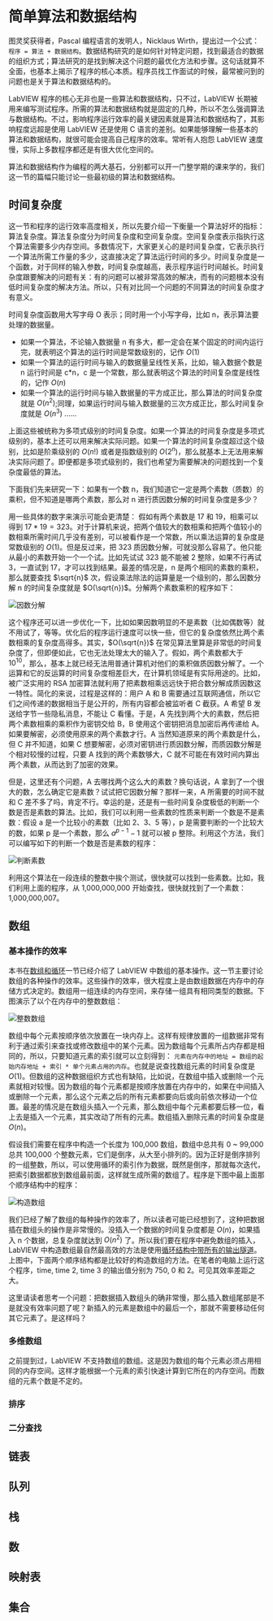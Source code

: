# 简单算法和数据结构

图灵奖获得者，Pascal 编程语言的发明人，Nicklaus Wirth，提出过一个公式：`程序 = 算法 + 数据结构`。数据结构研究的是如何针对特定问题，找到最适合的数据的组织方式；算法研究的是找到解决这个问题的最优化方法和步骤。这句话就算不全面，也基本上揭示了程序的核心本质。程序员找工作面试的时候，最常被问到的问题也是关于算法和数据结构的。

LabVIEW 程序的核心无非也是一些算法和数据结构，只不过，LabVIEW 长期被用来编写测试程序。所需的算法和数据结构就是固定的几种，所以不怎么强调算法与数据结构。不过，影响程序运行效率的最关键因素就是算法和数据结构了，其影响程度远超是使用 LabVIEW 还是使用 C 语言的差别。如果能够理解一些基本的算法和数据结构，就很可能会提高自己程序的效率。常听有人抱怨 LabVIEW 速度慢，实际上多数程序都还是有很大优化空间的。

算法和数据结构作为编程的两大基石，分别都可以开一门整学期的课来学的，我们这一节的篇幅只能讨论一些最初级的算法和数据结构。

## 时间复杂度

这一节和程序的运行效率高度相关，所以先要介绍一下衡量一个算法好坏的指标：算法复杂度。算法复杂度分为时间复杂度和空间复杂度。空间复杂度表示指执行这个算法需要多少内存空间。多数情况下，大家更关心的是时间复杂度，它表示执行一个算法所需工作量的多少，这直接决定了算法运行时间的多少。时间复杂度是一个函数，对于同样的输入参数，时间复杂度越高，表示程序运行时间越长。时间复杂度跟要解决的问题有关：有的问题可以被非常高效的解决，而有的问题根本没有低时间复杂度的解决方法。所以，只有对比同一个问题的不同算法的时间复杂度才有意义。

时间复杂度函数用大写字母 O 表示；同时用一个小写字母，比如 n，表示算法要处理的数据量。

* 如果一个算法，不论输入数据量 n 有多大，都一定会在某个固定的时间内运行完，就表明这个算法的运行时间是常数级别的，记作 $O(1)$
* 如果一个算法的运行时间与输入的数据量呈线性关系，比如，输入数据个数是 n 运行时间是 c*n，c 是一个常数，那么就表明这个算法的时间复杂度是线性的，记作 $O(n)$
* 如果一个算法的运行时间与输入数据量的平方成正比，那么算法的时间复杂度就是 $O(n^2)$;同理，如果运行时间与输入数据量的三次方成正比，那么时间复杂度就是 $O(n^3)$ ……

上面这些被统称为多项式级别的时间复杂度。如果一个算法的时间复杂度是多项式级别的，基本上还可以用来解决实际问题。如果一个算法的时间复杂度超过这个级别，比如是阶乘级别的 $O(n!)$ 或者是指数级别的 $O(2^n)$，那么就基本上无法用来解决实际问题了。即便都是多项式级别的，我们也希望为需要解决的问题找到一个复杂度最低的算法。

下面我们先来研究一下：如果有一个数 n，我们知道它一定是两个素数（质数）的乘积，但不知道是哪两个素数，那么对 n 进行质因数分解的时间复杂度是多少？

用一些具体的数字来演示可能会更清楚： 假如有两个素数是 17 和 19，相乘可以得到 $17 * 19 = 323$。对于计算机来说，把两个值较大的数相乘和把两个值较小的数相乘所需时间几乎没有差别，可以被看作是一个常数，所以乘法运算的复杂度是常数级别的 $O(1)$。但是反过来，把 323 质因数分解，可就没那么容易了。他只能从最小的素数开始一个一个试。比如先试试 323 能不能被 2 整除，如果不行再试 3，一直试到 17，才可以找到结果。最差的情况是，n 是两个相同的素数的乘积，那么就要查找 $\sqrt{n}$ 次，假设乘法除法的运算量是一个级别的，那么因数分解 n 的时间复杂度就是 $O(\sqrt{n})$。分解两个素数乘积的程序如下：

![](images_2/z273.png "因数分解")

这个程序还可以进一步优化一下，比如如果因数明显的不是素数（比如偶数等）就不用试了，等等。优化后的程序运行速度可以快一些，但它的复杂度依然比两个素数相乘的复杂度高得多。其实，$O(\sqrt{n})$ 在常见算法里算是非常低的时间复杂度了，但即便如此，它也无法处理太大的输入了。假如，两个素数都大于 $10^10$，那么，基本上就已经无法用普通计算机对他们的乘积做质因数分解了。一个运算和它的反运算的时间复杂度相差巨大，在计算机领域是有实际用途的。比如，被广泛实用的 RSA 加密算法就利用了把素数相乘远远快于把合数分解成质因数这一特性。简化的来说，过程是这样的：用户 A 和 B 需要通过互联网通信，所以它们之间传递的数据相当于是公开的，所有内容都会被监听者 C 截获。A 希望 B 发送给字节一些隐私消息，不能让 C 看懂。于是，A 先找到两个大的素数，然后把两个素数相乘的乘积作为密钥交给 B，B 使用这个密钥把消息加密后再传递给 A。如果要解密，必须使用原来的两个素数才行。A 当然知道原来的两个素数是什么，但 C 并不知道，如果 C 想要解密，必须对密钥进行质因数分解，而质因数分解是个相对较慢的过程，只要 A 找到的两个素数够大，C 就不可能在有效时间内算出两个素数，从而达到了加密的效果。

但是，这里还有个问题，A 去哪找两个这么大的素数？换句话说，A 拿到了一个很大的数，怎么确定它是素数？试试把它因数分解？那样一来，A 所需要的时间不就和 C 差不多了吗，肯定不行。幸运的是，还是有一些时间复杂度极低的判断一个数是否是素数的算法。比如，我们可以利用一些素数的性质来判断一个数是不是素数：假设 a 是一个比较小的素数（比如 2、3、5 等），p 是需要判断的一个比较大的数，如果 p 是一个素数，那么 $a^{p-1}-1$ 就可以被 p 整除。利用这个方法，我们可以编写如下的判断一个数是否是素数的程序：

![](images_2/z274.png "判断素数")

利用这个算法在一段连续的整数中挨个测试，很快就可以找到一些素数。比如，我们利用上面的程序，从 1,000,000,000 开始查找，很快就找到了一个素数： 1,000,000,007。

## 数组

### 基本操作的效率

本书在[数组和循环](data_array#数组)一节已经介绍了 LabVIEW 中数组的基本操作。这一节主要讨论数组的各种操作的效率。这些操作的效率，很大程度上是由数组数据在内存中的存储方式决定的。数组用一组连续的内存空间，来存储一组具有相同类型的数据。下图演示了以个在内存中的整数数组：

![](images_2/z275.png "整数数组")

数组中每个元素按顺序依次放置在一块内存上。这样有规律放置的一组数据非常有利于通过索引来查找或修改数组中的某个元素。因为数组每个元素所占内存都是相同的，所以，只要知道元素的索引就可以立刻得到： `元素在内存中的地址 = 数组的起始内存地址 + 索引 * 单个元素占用的内存`。也就是说查找数组元素的时间复杂度是 $O(1)$。但数组的这种数据组织方式也有缺陷，比如说，在数组中插入或删除一个元素就相对较慢。因为数组的每个元素都是按顺序放置在内存中的，如果在中间插入或删除一个元素，那么这个元素之后的所有元素都要向后或向前依次移动一个位置。最差的情况是在数组头插入一个元素，那么数组中每个元素都要后移一位，看上去是插入一个元素，其实改动了所有的元素。数组插入删除元素的时间复杂度是 $O(n)$。

假设我们需要在程序中构造一个长度为 100,000 数组，数组中总共有 0 ~ 99,000 总共 100,000 个整数元素，它们是倒序，从大至小排列的。因为正好是倒序排列的一组整数，所以，可以使用循环的索引作为数据，既然是倒序，那就每次迭代，把索引数据都放到数组最前面，这样就生成所需的数组了。程序是下图中最上面那个顺序结构中的程序：

![](images_2/z276.png "构造数组")

我们已经了解了数组的每种操作的效率了，所以读者可能已经想到了，这种把数据插在数组头的操作是非常慢的。没插入一个数据的时间复杂度都是 $O(n)$，如果插入 n 个数据，总复杂度就达到 $O(n^2)$ 了。所以我们要在程序中避免数组的插入，LabVIEW 中构造数组最自然最高效的方法是使用[循环结构中带所有的输出隧道](data_array#输出隧道)。上图中，下面两个顺序结构都是比较好的构造数组的方法。在笔者的电脑上运行这个程序，time, time 2, time 3 的输出值分别为 750, 0 和 2。可见其效率差距之大。

这里请读者思考一个问题：把数据插入数组头的确非常慢，那么插入数组尾部是不是就没有效率问题了呢？新插入的元素是数组中的最后一个，那就不需要移动任何其它元素了。是这样吗？

### 多维数组

之前提到过，LabVIEW 不支持数组的数组。这是因为数组的每个元素必须占用相同的内存空间。这样才能根据一个元素的索引快速计算到它所在的内存空间。而数组的元素个数是不定的。

### 排序


### 二分查找


## 链表


## 队列

## 栈

## 数

## 映射表

## 集合



